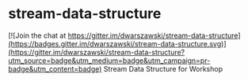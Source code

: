 # stream-data-structure

[![Join the chat at https://gitter.im/dwarszawski/stream-data-structure](https://badges.gitter.im/dwarszawski/stream-data-structure.svg)](https://gitter.im/dwarszawski/stream-data-structure?utm_source=badge&utm_medium=badge&utm_campaign=pr-badge&utm_content=badge)
Stream Data Structure for Workshop
